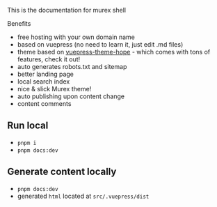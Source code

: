 This is the documentation for murex shell

Benefits

- free hosting with your own domain name
- based on vuepress (no need to learn it, just edit .md files)
- theme based on [vuepress-theme-hope](https://theme-hope.vuejs.press/) - which comes with tons of features, check it out!
- auto generates robots.txt and sitemap
- better landing page
- local search index
- nice & slick Murex theme!
- auto publishing upon content change
- content comments

## Run local

- `pnpm i`
- `pnpm docs:dev`

## Generate content locally

- `pnpm docs:dev`
- generated `html` located at `src/.vuepress/dist`
